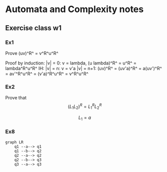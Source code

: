 <!-- markdownlint-disable MD010 MD041 MD001 MD036 MD029-->

# Automata and Complexity notes

## Exercise class w1

### Ex1

Prove (uv)^R^ = v^R^u^R^

Proof by induction:
|v| = 0: v = lambda, (u lambda)^R^ = u^R^ = lambda^R^u^R^
IH: |v| = n: v = v'a
|v| = n+1: (uv)^R^ = (uv'a)^R^ = a(uv')^R^ = av'^R^u^R^ = (v'a)^R^u^R^ = v^R^u^R^

### Ex2

Prove that
$$ (L_1 L_2)^R = L_1^R L_2^R$$

$$ L_1 = a $$

### Ex8

```mermaid
graph LR
    q1 --a--> q1
    q1 --b--> q2
    q2 --a--> q2
    q2 --b--> q3
    q3 --a--> q3
```

